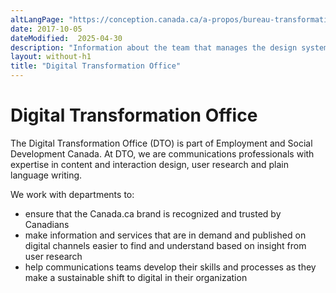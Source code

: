```yaml
---
altLangPage: "https://conception.canada.ca/a-propos/bureau-transformation-numerique.html"
date: 2017-10-05
dateModified:  2025-04-30
description: "Information about the team that manages the design system and oversees content for Canada.ca."
layout: without-h1
title: "Digital Transformation Office"
---
```

<h1 property="name headline" id="wb-cont" dir="ltr">Digital Transformation Office</h1>
<p>The Digital Transformation Office (DTO) is part of Employment and Social Development Canada. At DTO, we are communications professionals with expertise in content and interaction design, user research and plain language writing.</p>
<p>We work with departments to:</p>
<ul>
  <li>ensure that the Canada.ca brand is recognized and trusted by Canadians </li>
  <li>make information and services that are in demand and published on digital channels easier to find and understand based on insight from user research </li>
  <li>help communications teams develop their skills and processes as they make a sustainable shift to digital in their organization </li>
</ul>
